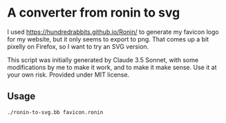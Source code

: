 # A converter from ronin to svg
I used https://hundredrabbits.github.io/Ronin/ to generate my favicon logo for my website, but it only seems to export to png. That comes up a bit pixelly on Firefox, so I want to try an SVG version.

This script was initially generated by Claude 3.5 Sonnet, with some modifications by me to make it work, and to make it make sense. Use it at your own risk. Provided under MIT license.

## Usage

```
./ronin-to-svg.bb favicon.ronin
```
